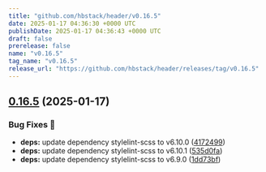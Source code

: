 ```yaml
---
title: "github.com/hbstack/header/v0.16.5"
date: 2025-01-17 04:36:30 +0000 UTC
publishDate: 2025-01-17 04:36:43 +0000 UTC
draft: false
prerelease: false
name: "v0.16.5"
tag_name: "v0.16.5"
release_url: "https://github.com/hbstack/header/releases/tag/v0.16.5"
---
```


## [0.16.5](https://github.com/hbstack/header/compare/v0.16.4...v0.16.5) (2025-01-17)


### Bug Fixes 🐞

* **deps:** update dependency stylelint-scss to v6.10.0 ([4172499](https://github.com/hbstack/header/commit/417249956c8c2157a0f8342ca4257fbc3d4693b6))
* **deps:** update dependency stylelint-scss to v6.10.1 ([535d0fa](https://github.com/hbstack/header/commit/535d0fa6331bb7276916e807078aca054880442e))
* **deps:** update dependency stylelint-scss to v6.9.0 ([1dd73bf](https://github.com/hbstack/header/commit/1dd73bfc5c901e8d6641dd7ddd5589017e9bbf30))
